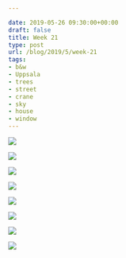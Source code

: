 ```yaml
---

date: 2019-05-26 09:30:00+00:00
draft: false
title: Week 21
type: post
url: /blog/2019/5/week-21
tags:
- b&w
- Uppsala
- trees
- street
- crane
- sky
- house
- window
---
```




  
![](/images/2019-05-26-20195week-21/IMG_3183-2.jpeg)

  

  
![](/images/2019-05-26-20195week-21/IMG_3166-2.jpeg)

  

  
![](/images/2019-05-26-20195week-21/IMG_3168-2.jpeg)

  

  
![](/images/2019-05-26-20195week-21/IMG_3165-2.jpeg)

  

  
![](/images/2019-05-26-20195week-21/IMG_3151-2.jpeg)

  

  
![](/images/2019-05-26-20195week-21/IMG_3150-2.jpeg)

  

  
![](/images/2019-05-26-20195week-21/IMG_3143-2.jpeg)

  

  
![](/images/2019-05-26-20195week-21/IMG_3148-2.jpeg)

  


